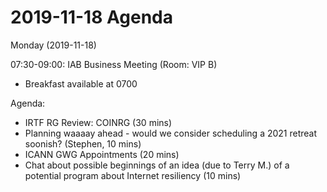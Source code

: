 




2019-11-18 Agenda
=================





Monday (2019-11-18)


07:30-09:00: IAB Business Meeting (Room: VIP B)



* Breakfast available at 0700


Agenda:



* IRTF RG Review: COINRG (30 mins)
* Planning waaaay ahead - would we consider scheduling a 2021 retreat soonish? (Stephen, 10 mins)
* ICANN GWG Appointments (20 mins)
* Chat about possible beginnings of an idea (due to Terry M.) of a potential program about Internet resiliency (10 mins)









